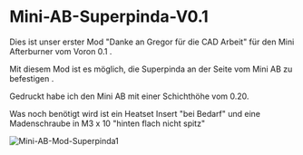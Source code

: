 # Mini-AB-Superpinda-V0.1


Dies ist unser erster Mod "Danke an Gregor für die CAD Arbeit" für den Mini Afterburner vom Voron 0.1 .

Mit diesem Mod ist es möglich, die Superpinda an der Seite vom Mini AB zu befestigen . 

Gedruckt habe ich den Mini AB mit einer Schichthöhe vom 0.20.

Was noch benötigt wird ist ein Heatset Insert "bei Bedarf" und eine Madenschraube in M3 x 10 "hinten flach nicht spitz"

![Mini-AB-Mod-Superpinda1](https://user-images.githubusercontent.com/94990057/152061163-2192fc50-9766-4045-8b7e-dbb177c4da82.png)
